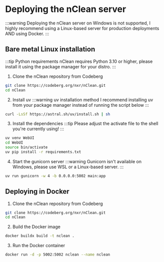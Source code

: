 # Deploying the nClean server

:::warning
Deploying the nClean server on Windows is not supported, I highly recommend using a Linux-based server for production deployments AND using Docker.
:::

## Bare metal Linux installation
:::tip Python requirements
nClean requires Python 3.10 or higher, please install it using the package manager for your distro.
:::
1. Clone the nClean repository from Codeberg
```bash
git clone https://codeberg.org/nxr/nClean.git
cd nClean
```
2. Install uv
:::warning uv installation method
I recommend installing uv from your package manager instead of running the script below
:::
```bash
curl -LsSf https://astral.sh/uv/install.sh | sh
```
3. Install the dependencies
:::tip
Please adjust the activate file to the shell you're currently using!
:::
```bash
uv venv WebUI
cd WebUI
source bin/activate
uv pip install -r requirements.txt
```
4. Start the gunicorn server
:::warning
Gunicorn isn't available on Windows, please use WSL or a Linux-based server.
:::
```bash
uv run gunicorn -w 4 -b 0.0.0.0:5002 main:app
```

## Deploying in Docker
1. Clone the nClean repository from Codeberg
```bash
git clone https://codeberg.org/nxr/nClean.git
cd nClean
```
2. Build the Docker image
```bash
docker buildx build -t nclean .
```
3. Run the Docker container
```bash
docker run -d -p 5002:5002 nclean --name nclean
```
